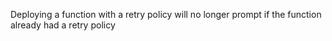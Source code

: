Deploying a function with a retry policy will no longer prompt if the function already had a retry policy

